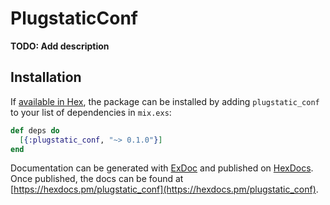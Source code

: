 # PlugstaticConf

**TODO: Add description**

## Installation

If [available in Hex](https://hex.pm/docs/publish), the package can be installed
by adding `plugstatic_conf` to your list of dependencies in `mix.exs`:

```elixir
def deps do
  [{:plugstatic_conf, "~> 0.1.0"}]
end
```

Documentation can be generated with [ExDoc](https://github.com/elixir-lang/ex_doc)
and published on [HexDocs](https://hexdocs.pm). Once published, the docs can
be found at [https://hexdocs.pm/plugstatic_conf](https://hexdocs.pm/plugstatic_conf).

